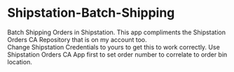 # Shipstation-Batch-Shipping
Batch Shipping Orders in Shipstation. This app compliments the Shipstation Orders CA Repository that is on my account too.  
Change Shipstation Credentials to yours to get this to work correctly. Use Shipstation Orders CA App first to set order number to correlate to order bin location.
